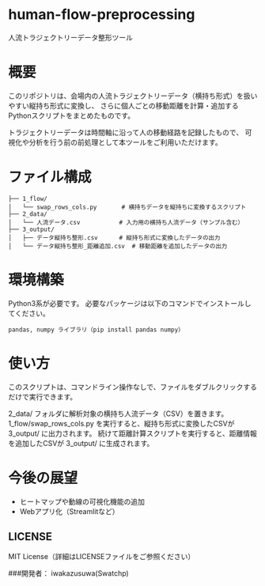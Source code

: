 # human-flow-preprocessing
人流トラジェクトリーデータ整形ツール
# 概要
このリポジトリは、会場内の人流トラジェクトリーデータ（横持ち形式）を扱いやすい縦持ち形式に変換し、
さらに個人ごとの移動距離を計算・追加するPythonスクリプトをまとめたものです。

トラジェクトリーデータは時間軸に沿って人の移動経路を記録したもので、
可視化や分析を行う前の前処理として本ツールをご利用いただけます。

# ファイル構成
```
├── 1_flow/
│   └── swap_rows_cols.py       # 横持ちデータを縦持ちに変換するスクリプト
├── 2_data/
│   └── 人流データ.csv           # 入力用の横持ち人流データ（サンプル含む）
├── 3_output/
│   ├── データ縦持ち整形.csv      # 縦持ち形式に変換したデータの出力
│   └── データ縦持ち整形_距離追加.csv  # 移動距離を追加したデータの出力
```


# 環境構築

Python3系が必要です。
必要なパッケージは以下のコマンドでインストールしてください。
```
pandas, numpy ライブラリ（pip install pandas numpy）
```

# 使い方
このスクリプトは、コマンドライン操作なしで、ファイルをダブルクリックするだけで実行できます。

2_data/ フォルダに解析対象の横持ち人流データ（CSV）を置きます。
1_flow/swap_rows_cols.py を実行すると、縦持ち形式に変換したCSVが 3_output/ に出力されます。
続けて距離計算スクリプトを実行すると、距離情報を追加したCSVが 3_output/ に生成されます。


# 今後の展望
- ヒートマップや動線の可視化機能の追加
- Webアプリ化（Streamlitなど）


## LICENSE
MIT License（詳細はLICENSEファイルをご参照ください）

###開発者： iwakazusuwa(Swatchp)

